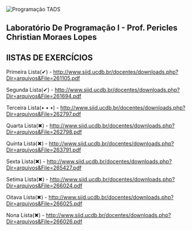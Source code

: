 ![Programação TADS](https://yt3.ggpht.com/a-/ACSszfEfrSyJHu5xU3drsoyyS6-fT3FGjEGuXRpD9g=s900-mo-c-c0xffffffff-rj-k-no)

Laboratório De Programação I - Prof. Pericles Christian Moraes Lopes
-
lISTAS DE EXERCÍCIOS
-
Primeira Lista(✔) - http://www.siid.ucdb.br/docentes/downloads.php?Dir=arquivos&File=261105.pdf

Segunda Lista(✔) - http://www.siid.ucdb.br/docentes/downloads.php?Dir=arquivos&File=261694.pdf

Terceira Lista(• • •) - http://www.siid.ucdb.br/docentes/downloads.php?Dir=arquivos&File=262797.pdf

Quarta Lista(✖) - http://www.siid.ucdb.br/docentes/downloads.php?Dir=arquivos&File=262798.pdf

Quinta Lista(✖) - http://www.siid.ucdb.br/docentes/downloads.php?Dir=arquivos&File=263791.pdf

Sexta Lista(✖) - http://www.siid.ucdb.br/docentes/downloads.php?Dir=arquivos&File=265427.pdf

Setima Lista(✖) - http://www.siid.ucdb.br/docentes/downloads.php?Dir=arquivos&File=266024.pdf

Oitava Lista(✖) - http://www.siid.ucdb.br/docentes/downloads.php?Dir=arquivos&File=266025.pdf

Nona Lista(✖) - http://www.siid.ucdb.br/docentes/downloads.php?Dir=arquivos&File=266026.pdf
